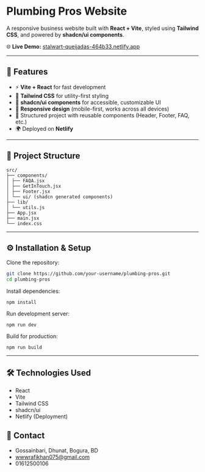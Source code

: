 # Plumbing Pros Website  

A responsive business website built with **React + Vite**, styled using **Tailwind CSS**, and powered by **shadcn/ui components**.  

🌐 **Live Demo:** [stalwart-queijadas-464b33.netlify.app](https://stalwart-queijadas-464b33.netlify.app)  

---

## 🚀 Features  

- ⚡ **Vite + React** for fast development  
- 🎨 **Tailwind CSS** for utility-first styling  
- 🧩 **shadcn/ui components** for accessible, customizable UI  
- 📱 **Responsive design** (mobile-first, works across all devices)  
- 📂 Structured project with reusable components (Header, Footer, FAQ, etc.)  
- 🌍 Deployed on **Netlify**  

---

## 📂 Project Structure  
   ```
   src/
├── components/
│ ├── FAQA.jsx
│ ├── GetInTouch.jsx
│ ├── Footer.jsx
│ └── ui/ (shadcn generated components)
├── lib/
│ └── utils.js
├── App.jsx
├── main.jsx
└── index.css
```

---

## ⚙️ Installation & Setup  

Clone the repository:  
```bash
git clone https://github.com/your-username/plumbing-pros.git
cd plumbing-pros
```
Install dependencies:
```
npm install
```

Run development server:
```
npm run dev
```
Build for production:
```
npm run build
```
---

## 🛠️ Technologies Used

- React
- Vite
- Tailwind CSS
- shadcn/ui
- Netlify (Deployment)

## 📧 Contact
  - Gossainbari, Dhunat, Bogura, BD
  - wwwrafikhan075@gmail.com
  - 01612500106